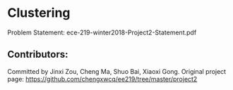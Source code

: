 # Clustering
Problem Statement:
ece-219-winter2018-Project2-Statement.pdf

Contributors:
---
Committed by Jinxi Zou, Cheng Ma, Shuo Bai, Xiaoxi Gong. Original project page: https://github.com/chengxwcq/ee219/tree/master/project2
